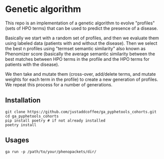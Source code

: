 # Genetic algorithm 
This repo is an implementation of a genetic algorithm to evolve "profiles" (sets of
HPO terms) that can be used to predict the presence of a disease.

Basically we start with a random set of profiles, and then we evaluate them using
labeled data (patients with and without the disease). Then we select the best n profiles
using "termset semantic similarity" also known as Phenomizer score (basically the 
average semantic similarity between the best matches between HPO terms in the profile 
and the HPO terms for patients with the disease). 

We then take and mutate them (cross-over, add/delete terms, and mutate weights for each 
term in the profile) to create a new generation of profiles. We repeat this process for 
a number of generations.


## Installation

```shell
git clone https://github.com/justaddcoffee/ga_pyphetools_cohorts.git
cd ga_pyphetools_cohorts
pip install poetry # if not already installed
poetry install
```

## Usages

```shell
ga run -p /path/to/your/phenopackets/dir/
```

